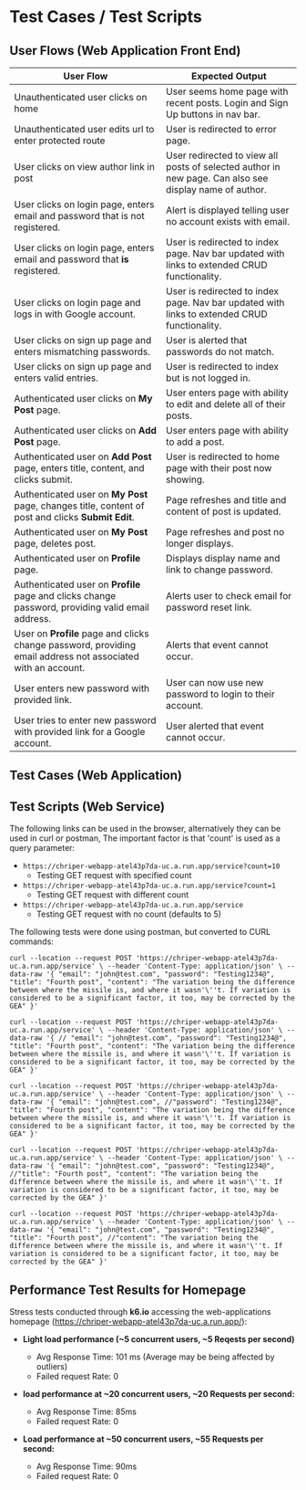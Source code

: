 # Test Cases / Test Scripts

## User Flows (Web Application Front End)
|User Flow|Expected Output|
|---|---|
|Unauthenticated user clicks on home|User seems home page with recent posts. Login and Sign Up buttons in nav bar.|
|Unauthenticated user edits url to enter protected route|User is redirected to error page.|
|User clicks on view author link in post|User redirected to view all posts of selected author in new page. Can also see display name of author. |
|User clicks on login page, enters email and password that is not registered.|Alert is displayed telling user no account exists with email.|
|User clicks on login page, enters email and password that **is** registered.|User is redirected to index page. Nav bar updated with links to extended CRUD functionality.|
|User clicks on login page and logs in with Google account.|User is redirected to index page. Nav bar updated with links to extended CRUD functionality.|
|User clicks on sign up page and enters mismatching passwords.| User is alerted that passwords do not match.|
|User clicks on sign up page and enters valid entries.|User is redirected to index but is not logged in.|
|Authenticated user clicks on **My Post** page.|User enters page with ability to edit and delete all of their posts.|
|Authenticated user clicks on **Add Post** page.|User enters page with ability to add a post.|
|Authenticated user on **Add Post** page, enters title, content, and clicks submit.|User is redirected to home page with their post now showing.|
|Authenticated user on **My Post** page, changes title, content of post and clicks **Submit Edit**.|Page refreshes and title and content of post is updated.|
|Authenticated user on **My Post** page, deletes post.|Page refreshes and post no longer displays.|
|Authenticated user on **Profile** page.|Displays display name and link to change password.|
|Authenticated user on **Profile** page and clicks change password, providing valid email address.|Alerts user to check email for password reset link.|
|User on **Profile** page and clicks change password, providing email address not associated with an account.|Alerts that event cannot occur.|
|User enters new password with provided link.|User can now use new password to login to their account.|
|User tries to enter new password with provided link for a Google account.|User alerted that event cannot occur.|
## Test Cases (Web Application)

## Test Scripts (Web Service)

The following links can be used in the browser, alternatively they can be used in curl or postman, The important factor is that 'count' is used as a query parameter:
- `https://chriper-webapp-atel43p7da-uc.a.run.app/service?count=10`
  - Testing GET request with specified count
- `https://chriper-webapp-atel43p7da-uc.a.run.app/service?count=1`
  - Testing GET request with different count
- `https://chriper-webapp-atel43p7da-uc.a.run.app/service`
  - Testing GET request with no count (defaults to 5)

The following tests were done using postman, but converted to CURL commands:

`curl --location --request POST 'https://chriper-webapp-atel43p7da-uc.a.run.app/service' \
--header 'Content-Type: application/json' \
--data-raw '{
    "email": "john@test.com",
    "password": "Testing1234@",
    "title": "Fourth post",
    "content": "The variation being the difference between where the missile is, and where it wasn'\''t. If variation is considered to be a significant factor, it too, may be corrected by the GEA"
}'`


`curl --location --request POST 'https://chriper-webapp-atel43p7da-uc.a.run.app/service' \
--header 'Content-Type: application/json' \
--data-raw '{
    // "email": "john@test.com",
    "password": "Testing1234@",
    "title": "Fourth post",
    "content": "The variation being the difference between where the missile is, and where it wasn'\''t. If variation is considered to be a significant factor, it too, may be corrected by the GEA"
}'`


`curl --location --request POST 'https://chriper-webapp-atel43p7da-uc.a.run.app/service' \
--header 'Content-Type: application/json' \
--data-raw '{
    "email": "john@test.com",
    //"password": "Testing1234@",
    "title": "Fourth post",
    "content": "The variation being the difference between where the missile is, and where it wasn'\''t. If variation is considered to be a significant factor, it too, may be corrected by the GEA"
}'`


`curl --location --request POST 'https://chriper-webapp-atel43p7da-uc.a.run.app/service' \
--header 'Content-Type: application/json' \
--data-raw '{
    "email": "john@test.com",
    "password": "Testing1234@",
    //"title": "Fourth post",
    "content": "The variation being the difference between where the missile is, and where it wasn'\''t. If variation is considered to be a significant factor, it too, may be corrected by the GEA"
}'`


`curl --location --request POST 'https://chriper-webapp-atel43p7da-uc.a.run.app/service' \
--header 'Content-Type: application/json' \
--data-raw '{
    "email": "john@test.com",
    "password": "Testing1234@",
    "title": "Fourth post",
    //"content": "The variation being the difference between where the missile is, and where it wasn'\''t. If variation is considered to be a significant factor, it too, may be corrected by the GEA"
}'`

## Performance Test Results for Homepage 
Stress tests conducted through <strong>k6.io</strong> accessing the web-applications homepage (https://chriper-webapp-atel43p7da-uc.a.run.app/):
- <strong>Light load performance (~5 concurrent users, ~5 Reqests per second)</strong>
  - Avg Response Time: 101 ms (Average may be being affected by outliers)
  - Failed request Rate: 0

- <strong>load performance at ~20 concurrent users, ~20 Requests per second:</strong>
  - Avg Response Time: 85ms
  - Failed request Rate: 0

- <strong>Load performance at ~50 concurrent users, ~55 Requests per second:</strong>
  - Avg Response Time: 90ms
  - Failed request Rate: 0


